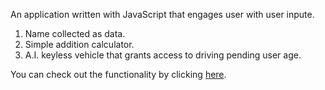 An application written with JavaScript that engages user with user inpute.

1. Name collected as data.
2. Simple addition calculator.
3. A.I. keyless vehicle that grants access to driving pending user age.

You can check out the functionality by clicking [here](https://jameslusk.github.io/JavaScript-Testing/).
